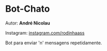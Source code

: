# Bot-Chato

Autor: **André Nicolau**

Instagram: [instagram.com/rodinhaass]()

Bot para enviar 'n' mensagens repetidamente.